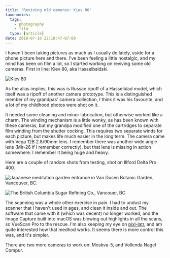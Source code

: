 ```yaml
---
title: "Reviving old cameras: Kiev 80"
taxonomies:
  tags:
    - photography
    - film
  type: [article]
date: 2018-07-16 22:18:47-07:00
---
```

I haven't been taking pictures as much as I usually do lately, aside for a phone picture here and there. I've been feeling a little nostalgic, and my mind has been on film a lot, so I started working on reviving some old cameras. First in line: Kiev 80, aka Hasselbaldski.

![Kiev 80](/media/images/photos/2018/07/kiev80.jpg)

As the alias implies, this was is Russan ripoff of a Hasselblad model, which itself was a ripoff of another camera prototype. This is a distinguished member of my grandpas' camera collection, I think it was his favourite, and a lot of my childhood photos were shot on it.

It needed some cleaning and minor lubrication, but otherwise worked like a charm. The winding mechanism is a little wonky, as has been known with these cameras, but my grandpa modified one of the cartridges to separate film winding from the shutter cocking. This requires two separate winds for each picture, but makes life much easier in the long term. The camera came with Vega 12B 2.8/90mm lens. I remember there was another wide angle lens (Mir-26 if I remember correctly), but that lens is missing in action somewhere. I remember it being huge and heavy.

Here are a couple of random shots from testing, shot on Illford Delta Pro 400.


![Japanese meditation garden entrance in Van Dusen Botanic Garden, Vancouver, BC. ](/media/images/photos/2018/07/vandusen-zen.jpg)

![The British Columbia Sugar Refining Co., Vancouer, BC](/media/images/photos/2018/07/bc-sugar.jpg)

The scanning was a whole other exercise in pain. I had to undust my scanner that I haven't used in ages, and clean it inside and out. The software that came with it (which was decent) no longer worked, and the Image Capture built into macOS was blowing out highlights in all the scans, so VueScan Pro to the rescue. I'm also keeping my eye on [pixl-latr](http://pixl-latr.com), and am quite interested how that medhod works. It seems there is more control this was, and it's simpler.

There are two more cameras to work on: Moskva-5, and Vollenda Nagel Compur.

